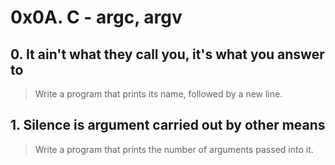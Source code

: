# 0x0A. C - argc, argv

## 0. It ain't what they call you, it's what you answer to
> Write a program that prints its name, followed by a new line.

## 1. Silence is argument carried out by other means
> Write a program that prints the number of arguments passed into it.
